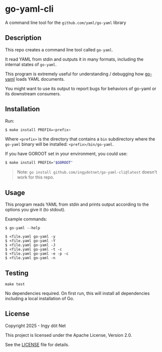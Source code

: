 go-yaml-cli
===========

A command line tool for the `github.com/yaml/go-yaml` library


## Description

This repo creates a command line tool called `go-yaml`.

It read YAML from stdin and outputs it in many formats, including the internal
states of `go-yaml`.

This program is extremely useful for understanding / debugging how
[go-yaml](https://github.com/yaml/go-yaml) loads YAML documents.

You might want to use its output to report bugs for behaviors of go-yaml or its
downstream consumers.


## Installation

Run:

```bash
$ make install PREFIX=<prefix>
```

Where `<prefix>` is the directory that contains a `bin` subdirectory where the
`go-yaml` binary will be installed: `<prefix>/bin/go-yaml`.

If you have GOROOT set in your environment, you could use:

```bash
$ make install PREFIX="$GOROOT"
```

> Note: `go install github.com/ingydotnet/go-yaml-cli@latest` doesn't work for
> this repo.


## Usage

This program reads YAML from stdin and prints output according to the options
you give it (to stdout).

Example commands:

```
$ go-yaml --help

$ <file.yaml go-yaml -y
$ <file.yaml go-yaml -Y
$ <file.yaml go-yaml -J
$ <file.yaml go-yaml -t -c
$ <file.yaml go-yaml -e -p -c
$ <file.yaml go-yaml -n
```


## Testing

```
make test
```

No dependencies required.
On first run, this will install all dependencies including a local installation
of Go.


## License

Copyright 2025 - Ingy döt Net

This project is licensed under the Apache License, Version 2.0.

See the [LICENSE](LICENSE) file for details.
